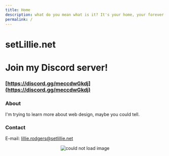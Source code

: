 ```yaml
---
title: Home
description: what do you mean what is it? It's your home, your forever home.
permalink: /
---
```


# setLillie.net

# Join my Discord server!

### [https://discord.gg/meccdwGkdj](https://discord.gg/meccdwGkdj)

### About
I'm trying to learn more about web design, maybe you could tell. 

### Contact
E-mail: [lillie.rodgers@setlillie.net](mailto:lillie.rodgers@setlillie.net)

<p align="center">
	<img src="https://avatars.githubusercontent.com/u/38171335?s=48&v=4" alt="could not load image">
</p>
